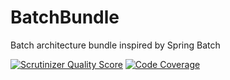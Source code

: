 BatchBundle
===========

Batch architecture bundle inspired by Spring Batch

[![Scrutinizer Quality Score](https://scrutinizer-ci.com/g/akeneo/BatchBundle/badges/quality-score.png?s=c191e29ba7ff6838205b395eeae3f2d9a027b8d7)](https://scrutinizer-ci.com/g/akeneo/BatchBundle/) [![Code Coverage](https://scrutinizer-ci.com/g/akeneo/BatchBundle/badges/coverage.png?s=6011e77b1d402f3deadf3334408bea971dcefbb1)](https://scrutinizer-ci.com/g/akeneo/BatchBundle/)
